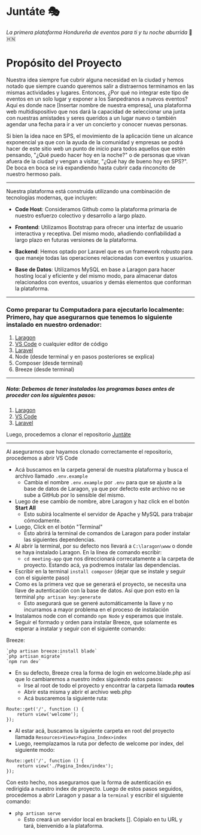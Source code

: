 # Juntáte 🎭
*La primera plataforma Hondureña de eventos para ti y tu noche aburrida* 🌃 🇭🇳


# Propósito del Proyecto

Nuestra idea siempre fue cubrir alguna necesidad en la ciudad y hemos notado que siempre cuando queremos salir a distraernos terminamos en las mismas actividades y lugares. Entonces, ¿Por qué no integrar este tipo de eventos en un solo lugar y exponer a los Sanpedranos a nuevos eventos? Aquí es donde nace [Insertar nombre de nuestra empresa], una plataforma web multidispositivo que nos dará la capacidad de seleccionar una junta con nuestras amistades y seres queridos a un lugar nuevo o también agendar una fecha para ir a ver un concierto y conocer nuevas personas. 

Si bien la idea nace en SPS, el movimiento de la aplicación tiene un alcance exponencial ya que con la ayuda de la comunidad y empresas se podrá hacer de este sitio web un punto de inicio para todos aquellos que estén pensando, "¿Qué puedo hacer hoy en la noche?" o de personas que vivan afuera de la ciudad y vengan a visitar, "¿Qué hay de bueno hoy en SPS?". De boca en boca se irá expandiendo hasta cubrir cada rinconcito de nuestro hermoso país. 

___

Nuestra plataforma está construida utilizando una combinación de tecnologías modernas, que incluyen:

- **Code Host**: Consideramos Github como la plataforma primaria de nuestro esfuerzo colectivo y desarrollo a largo plazo. 

- **Frontend**: Utilizamos Bootstrap para ofrecer una interfaz de usuario interactiva y receptiva. Del mismo modo, añadiendo confiabilidad a largo plazo en futuras versiones de la plataforma. 

- **Backend**: Hemos optado por Laravel que es un framework robusto para que maneje todas las operaciones relacionadas con eventos y usuarios.

- **Base de Datos**: Utilizamos MySQL en base a Laragon para hacer hosting local y eficiente y del mismo modo, para almacenar datos relacionados con eventos, usuarios y demás elementos que conforman la plataforma. 

___

### Como preparar tu Computadora para ejecutarlo localmente: Primero, hay que asegurarnos que tenemos lo siguiente instalado en nuestro ordenador: 

1. [Laragon](https://laragon.org/index.html)
2. [VS Code](https://code.visualstudio.com) o cualquier editor de código
3. [Laravel](https://laravel.com)
4. Node (desde terminal y en pasos posteriores se explica)
5. Composer (desde terminal)
6. Breeze (desde terminal)
___

##### _Nota:_ Debemos de tener instalados los programas bases antes de proceder con los siguientes pasos:
1. [Laragon](https://laragon.org/index.html)
2. [VS Code](https://code.visualstudio.com) 
3. [Laravel](https://laravel.com) 

Luego, procedemos a clonar el repositorio [Juntáte](https://github.com/EryxNosta/meeting-app)

***

Al asegurarnos que hayamos clonado correctamente el repositorio, procedemos a abrir VS Code
+ Acá buscamos en la carpeta general de nuestra plataforma y busca el archivo llamado `.env.example`
    - Cambia el nombre `.env.example` por `.env` para que se ajuste a la base de datos de Laragon, ya que por defecto este archivo no se sube a GitHub por lo sensible del mismo. 
+ Luego de ese cambio de nombre, abre Laragon y haz click en el botón **Start All**
  - Esto subirá localmente el servidor de Apache y MySQL para trabajar cómodamente.
+  Luego, Click en el botón "Terminal"
    - Esto abrirá la terminal de comandos de Laragon para poder instalar las siguientes dependencias. 
+  Al abrir la terminal, por su defecto nos llevará a `C:\laragon\www` o donde se haya instalado Laragon. En la línea de comando escribir:
    - `cd meeting-app` que nos direccionará correcatamente a la carpeta de proyecto. Estando acá, ya podremos instalar las dependencias.       
+  Escribir en la terminal `install composer` (dejar que se instale y seguir con el siguiente paso)
+  Como es la primera vez que se generará el proyecto, se necesita una llave de autenticación con la base de datos. Así que pon esto en la terminal `php artisan key:generate`
    - Esto asegurará que se generé automáticamente la llave y no incurramos a mayor problema en el proceso de instalación
+  Instalamos node con el comando `npm Node` y esperamos que instale.
+  Seguir el formado y orden para instalar Breeze, que solamente es esperar a instalar y seguir con el siguiente comando: 

Breeze:

    `php artisan breeze:install blade` 
    `php artisan migrate`
    `npm run dev`
+ En su defecto, Breeze crea la forma de login en welcome.blade.php así que lo cambiaremos a nuestro index siguiendo estos pasos:
    - Irse al root de todo el proyecto y encontrar la carpeta llamada **routes**
    - Abrir esta misma y abrir el archivo web.php
    - Acá buscaremos la siguiente ruta:
```
Route::get('/', function () {
    return view('welcome');
});
```
+ Al estar acá, buscamos la siguiente carpeta en root del proyecto llamada `Resources>Views>Pagina_Index>index`
+ Luego, reemplazamos la ruta por defecto de welcome por index, del siguiente modo:
```
Route::get('/', function () {
    return view('./Pagina_Index/index');
});
```
Con esto hecho, nos aseguramos que la forma de autenticación es redirigida a nuestro index de proyecto. Luego de estos pasos seguidos, procedemos a abrir Laragon y pasar a la `terminal` y escribir el siguiente comando:
+ `php artisan serve`
    - Esto creará un servidor local en brackets []. Cópialo en tu URL y tará, bienvenido a la plataforma. 
